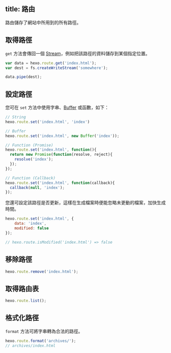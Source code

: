 title: 路由
---
路由儲存了網站中所用到的所有路徑。

## 取得路徑

`get` 方法會傳回一個 [Stream]，例如把該路徑的資料儲存到某個指定位置。

``` js
var data = hexo.route.get('index.html');
var dest = fs.createWriteStream('somewhere');

data.pipe(dest);
```

## 設定路徑

您可在 `set` 方法中使用字串、[Buffer] 或函數，如下：

``` js
// String
hexo.route.set('index.html', 'index')

// Buffer
hexo.route.set('index.html', new Buffer('index'));

// Function (Promise)
hexo.route.set('index.html', function(){
  return new Promise(function(resolve, reject){
    resolve('index');
  });
});

// Function (Callback)
hexo.route.set('index.html', function(callback){
  callback(null, 'index');
});
```

您還可設定該路徑是否更新，這樣在生成檔案時便能忽略未更動的檔案，加快生成時間。

``` js
hexo.route.set('index.html', {
    data: 'index',
    modified: false
});

// hexo.route.isModified('index.html') => false
```

## 移除路徑

``` js
hexo.route.remove('index.html');
```

## 取得路由表

``` js
hexo.route.list();
```

## 格式化路徑

`format` 方法可將字串轉為合法的路徑。

``` js
hexo.route.format('archives/');
// archives/index.html
```

[Stream]: http://nodejs.org/api/stream.html
[Buffer]: http://nodejs.org/api/buffer.html